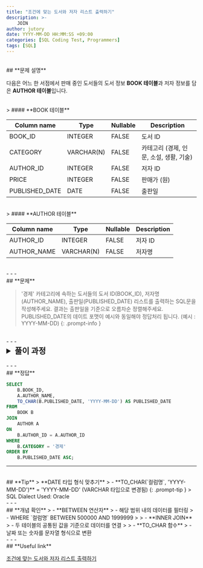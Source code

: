 ```yaml
---
title: "조건에 맞는 도서와 저자 리스트 출력하기"
description: >-
    JOIN
author: jutory
date: YYYY-MM-DD HH:MM:SS +09:00
categories: [SQL Coding Test, Programmers]
tags: [SQL]
---
```

<br>
## **문제 설명**

다음은 어느 한 서점에서 판매 중인 도서들의 도서 정보 **BOOK 테이블**과 저자 정보를 담은 **AUTHOR 테이블**입니다.

<br>
> #### **BOOK 테이블**

| Column name      | Type         | Nullable | Description                     |
|------------------|--------------|----------|---------------------------------|
| BOOK_ID          | INTEGER      | FALSE    | 도서 ID                        |
| CATEGORY         | VARCHAR(N)   | FALSE    | 카테고리 (경제, 인문, 소설, 생활, 기술) |
| AUTHOR_ID        | INTEGER      | FALSE    | 저자 ID                        |
| PRICE            | INTEGER      | FALSE    | 판매가 (원)                     |
| PUBLISHED_DATE   | DATE         | FALSE    | 출판일                         |

<br>
> #### **AUTHOR 테이블**

| Column name      | Type         | Nullable | Description                     |
|------------------|--------------|----------|---------------------------------|
| AUTHOR_ID        | INTEGER      | FALSE    | 저자 ID                        |
| AUTHOR_NAME      | VARCHAR(N)   | FALSE    | 저자명                         |

<br>
- - -
<br>
## **문제**

> '경제' 카테고리에 속하는 도서들의 도서 ID(BOOK_ID), 저자명(AUTHOR_NAME), 출판일(PUBLISHED_DATE) 리스트를 출력하는 SQL문을 작성해주세요.
결과는 출판일을 기준으로 오름차순 정렬해주세요. PUBLISHED_DATE의 데이트 포맷이 예시와 동일해야 정답처리 됩니다. (예시 : YYYY-MM-DD)
{: .prompt-info }

<br>
- - -
<br>
<details>
  <summary style="font-size: 1.5em; font-weight: bold;">풀이 과정</summary>
<div markdown="1">
1. **조건 확인**  
   - `CATEGORY`가 **'경제'**인 도서만 조회해야함
   - `REVIEW_DATE`의 데이트 포맷은 YYYY-MM-DD

2. **테이블 결합 (JOIN)**
   - **INNSER JOIN** 선택 이유 : `AUTHOR_ID`를 기준으로 두 테이블 모두에서 매칭되는 데이터를 가져오기 위해 사용

3. **필요한 데이터 필터링**  
   - **WHERE B.`CATEGORY` = '경제'** 조건을 사용하여 경제 카테고리에 속하는 도서만 필터링

4. **결과 정렬**
   - 정렬 기준에 따라 **ORDER BY**로 결과 정렬
       - 출판일(`BLISHED_DATE`) 기준으로 오름차순 정렬

5. **날짜 형식 변환**  
   - **TO_CHAR(B.`PUBLISHED_DATE`, 'YYYY-MM-DD')**를 사용하여 날짜를 **YYYY-MM-DD** 형식의 문자열로 변환

6. **최종 결과 출력**  
   - SELECT 절에서 **도서 ID(`BOOK_ID`)**, **저자명(`AUTHOR_NAME`)**, **출판일(`PUBLISHED_DATE`)** 출력

* **교훈**  
   - 날짜 형식...은 출력 요구사항에 맞게 변환하는 것... 중요... 별 다슷개...
</div>
</details>

<br>
- - -
<br>
## **정답**

```sql
SELECT 
    B.BOOK_ID, 
    A.AUTHOR_NAME, 
    TO_CHAR(B.PUBLISHED_DATE, 'YYYY-MM-DD') AS PUBLISHED_DATE
FROM 
    BOOK B
JOIN 
    AUTHOR A
ON 
    B.AUTHOR_ID = A.AUTHOR_ID
WHERE 
    B.CATEGORY = '경제'
ORDER BY 
    B.PUBLISHED_DATE ASC;
```

- - -
<br>
## **Tip**
> **DATE 타입 형식 맞추기**  
>    - **TO_CHAR(`컬럼명`, 'YYYY-MM-DD')** = 'YYYY-MM-DD' (VARCHAR 타입으로 변경됨)
{: .prompt-tip }
> SQL Dialect Used: Oracle

<br>
- - -
<br>
## **개념 확인**
> - **BETWEEN 연산자**
>    - 해당 범위 내의 데이터를 필터링
>    - WHERE `컬럼명` BETWEEN 500000 AND 1999999
> 
> - **INNER JOIN**
>    - 두 테이블의 공통된 값을 기준으로 데이터를 연결
> 
> - **TO_CHAR 함수**
>    - 날짜 또는 숫자를 문자열 형식으로 변환

<br>
- - -
<br>
## **Useful link**

[조건에 맞는 도서와 저자 리스트 출력하기](https://school.programmers.co.kr/learn/courses/30/lessons/144854)